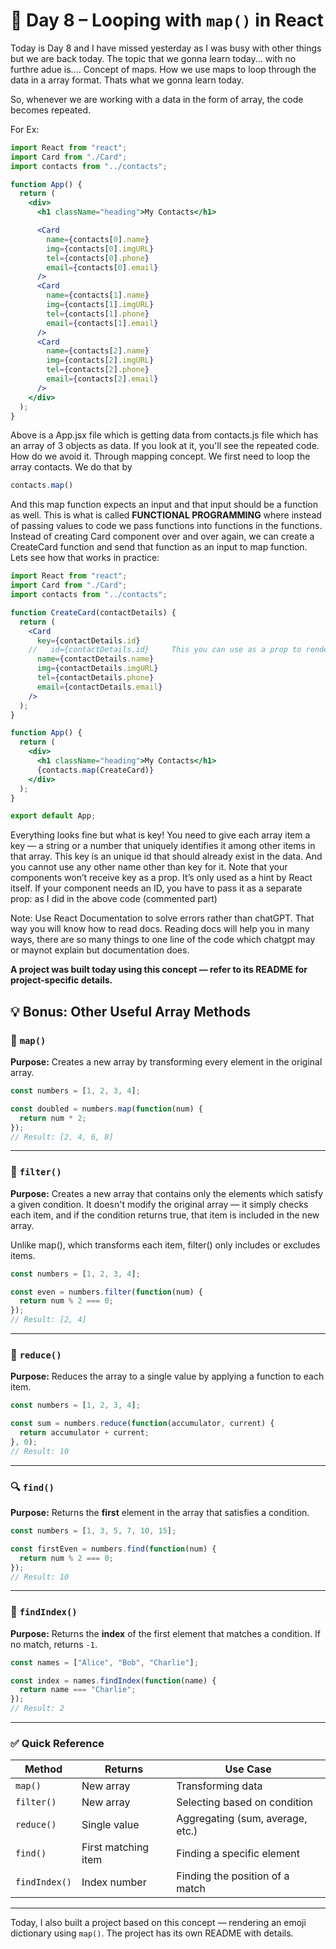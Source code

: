 # 📘 Day 8 – Looping with `map()` in React

Today is Day 8 and I have missed yesterday as I was busy with other things but we are back today. The topic that we gonna learn today... with no furthre adue is.... Concept of maps. How we use maps to loop through the data in a array format. Thats what we gonna learn today.

So, whenever we are working with a data in the form of array, the code becomes repeated.

For Ex: 

```jsx
import React from "react";
import Card from "./Card";
import contacts from "../contacts";

function App() {
  return (
    <div>
      <h1 className="heading">My Contacts</h1>

      <Card
        name={contacts[0].name}
        img={contacts[0].imgURL}
        tel={contacts[0].phone}
        email={contacts[0].email}
      />
      <Card
        name={contacts[1].name}
        img={contacts[1].imgURL}
        tel={contacts[1].phone}
        email={contacts[1].email}
      />
      <Card
        name={contacts[2].name}
        img={contacts[2].imgURL}
        tel={contacts[2].phone}
        email={contacts[2].email}
      />
    </div>
  );
}
```
Above is a App.jsx file which is getting data from contacts.js file which has an array of 3 objects as data. If you look at it, you'll see the repeated code. How do we avoid it. Through mapping concept.
We first need to loop the array contacts. We do that by 

```jsx
contacts.map()
```
And this map function expects an input and that input should be a function as well. This is what is called **FUNCTIONAL PROGRAMMING** where instead of passing values to code we pass functions into functions in the functions.
Instead of creating Card component over and over again, we can create a CreateCard function and send that function as an input to map function. Lets see how that works in practice:

```jsx
import React from "react";
import Card from "./Card";
import contacts from "../contacts";

function CreateCard(contactDetails) {
  return (
    <Card
      key={contactDetails.id}
    //   id={contactDetails.id}     This you can use as a prop to render the kay on the website
      name={contactDetails.name}
      img={contactDetails.imgURL}
      tel={contactDetails.phone}
      email={contactDetails.email}
    />
  );
}

function App() {
  return (
    <div>
      <h1 className="heading">My Contacts</h1>
      {contacts.map(CreateCard)}
    </div>
  );
}

export default App;

```
Everything looks fine but what is key! You need to give each array item a key — a string or a number that uniquely identifies it among other items in that array. This key is an unique id that should already exist in the data. And you cannot use any other name other than key for it. 
Note that your components won’t receive key as a prop. It’s only used as a hint by React itself. If your component needs an ID, you have to pass it as a separate prop: as I did in the above code (commented part)

Note: Use React Documentation to solve errors rather than chatGPT. That way you will know how to read docs. Reading docs will help you in many ways, there are so many things to one line of the code which chatgpt may or maynot explain but documentation does. 


**A project was built today using this concept — refer to its README for project-specific details.**

## 💡 Bonus: Other Useful Array Methods

### 🔁 `map()`
**Purpose:** Creates a new array by transforming every element in the original array.

```js
const numbers = [1, 2, 3, 4];

const doubled = numbers.map(function(num) {
  return num * 2;
});
// Result: [2, 4, 6, 8]
```

---

### 🧹 `filter()`
**Purpose:** Creates a new array that contains only the elements which satisfy a given condition.
It doesn't modify the original array — it simply checks each item, and if the condition returns true, that item is included in the new array.

Unlike map(), which transforms each item, filter() only includes or excludes items.

```js
const numbers = [1, 2, 3, 4];

const even = numbers.filter(function(num) {
  return num % 2 === 0;
});
// Result: [2, 4]
```

---

### 🧮 `reduce()`
**Purpose:** Reduces the array to a single value by applying a function to each item.

```js
const numbers = [1, 2, 3, 4];

const sum = numbers.reduce(function(accumulator, current) {
  return accumulator + current;
}, 0);
// Result: 10
```

---

### 🔍 `find()`
**Purpose:** Returns the **first** element in the array that satisfies a condition.

```js
const numbers = [1, 3, 5, 7, 10, 15];

const firstEven = numbers.find(function(num) {
  return num % 2 === 0;
});
// Result: 10
```

---

### 🔢 `findIndex()`
**Purpose:** Returns the **index** of the first element that matches a condition. If no match, returns `-1`.

```js
const names = ["Alice", "Bob", "Charlie"];

const index = names.findIndex(function(name) {
  return name === "Charlie";
});
// Result: 2
```

---

### ✅ Quick Reference

| Method         | Returns         | Use Case                          |
|----------------|------------------|-----------------------------------|
| `map()`        | New array        | Transforming data                 |
| `filter()`     | New array        | Selecting based on condition      |
| `reduce()`     | Single value     | Aggregating (sum, average, etc.)  |
| `find()`       | First matching item | Finding a specific element     |
| `findIndex()`  | Index number     | Finding the position of a match   |

---

Today, I also built a project based on this concept — rendering an emoji dictionary using `map()`. The project has its own README with details.
